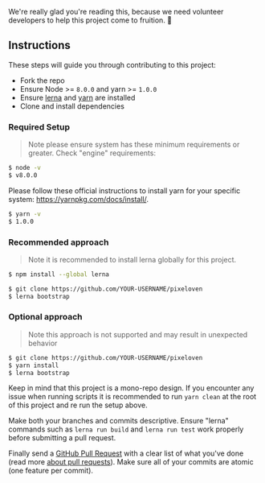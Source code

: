 We're really glad you're reading this, because we need volunteer developers to help this project come to fruition. 👏

## Instructions

These steps will guide you through contributing to this project:

- Fork the repo
- Ensure Node >= `8.0.0` and yarn >= `1.0.0`
- Ensure [lerna](https://www.npmjs.com/package/lerna) and [yarn](https://yarnpkg.com/docs/install/) are installed
- Clone and install dependencies

### Required Setup
> Note please ensure system has these minimum requirements or greater.
Check "engine" requirements:
```bash
$ node -v
$ v8.0.0
```
Please follow these official instructions to install yarn for your specific system: https://yarnpkg.com/docs/install/. 
```bash
$ yarn -v
$ 1.0.0
```


### Recommended approach

> Note it is recommended to install lerna globally for this project.
```bash
$ npm install --global lerna
```

```bash
$ git clone https://github.com/YOUR-USERNAME/pixeloven
$ lerna bootstrap
```

### Optional approach
> Note this approach is not supported and may result in unexpected behavior
```bash
$ git clone https://github.com/YOUR-USERNAME/pixeloven
$ yarn install
$ lerna bootstrap
```

Keep in mind that this project is a mono-repo design. If you encounter any issue when running scripts it is recommended to run `yarn clean` at the root of this project and re run the setup above.

Make both your branches and commits descriptive. Ensure "lerna" commands such as `lerna run build` and `lerna run test` work properly before submitting a pull request.

Finally send a [GitHub Pull Request](https://github.com/pixeloven/pixeloven/compare?expand=1) with a clear list of what you've done (read more [about pull requests](https://help.github.com/articles/about-pull-requests/)). Make sure all of your commits are atomic (one feature per commit).
